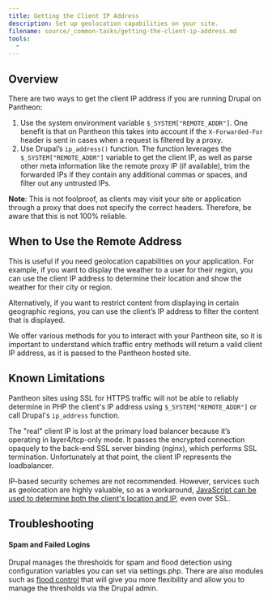 ```yaml
---
title: Getting the Client IP Address
description: Set up geolocation capabilities on your site.
filename: source/_common-tasks/getting-the-client-ip-address.md
tools:
  -
---
```

## Overview

There are two ways to get the client IP address if you are running Drupal on Pantheon:

1. Use the system environment variable `$_SYSTEM["REMOTE_ADDR"]`. One benefit is that on Pantheon this takes into account if the `X-Forwarded-For` header is sent in cases when a request is filtered by a proxy.
2. Use Drupal’s `ip_address()` function. The function leverages the `$_SYSTEM["REMOTE_ADDR"]` variable to get the client IP, as well as parse other meta information like the remote proxy IP (if available), trim the forwarded IPs if they contain any additional commas or spaces, and filter out any untrusted IPs.

**Note**: This is not foolproof, as clients may visit your site or application through a proxy that does not specify the correct headers. Therefore, be aware that this is not 100% reliable.

## When to Use the Remote Address

This is useful if you need geolocation capabilities on your application. For example, if you want to display the weather to a user for their region, you can use the client IP address to determine their location and show the weather for their city or region.

Alternatively, if you want to restrict content from displaying in certain geographic regions, you can use the client’s IP address to filter the content that is displayed.

We offer various methods for you to interact with your Pantheon site, so it is important to understand which traffic entry methods will return a valid client IP address, as it is passed to the Pantheon hosted site.

## Known Limitations

Pantheon sites using SSL for HTTPS traffic will not be able to reliably determine in PHP the client's IP address using `$_SYSTEM["REMOTE_ADDR"]` or call Drupal's `ip_address` function.

The "real" client IP is lost at the primary load balancer because it’s operating in layer4/tcp-only mode. It passes the encrypted connection opaquely to the back-end SSL server binding (nginx), which performs SSL termination. Unfortunately at that point, the client IP represents the loadbalancer.  


IP-based security schemes are not recommended. However, services such as geolocation are highly valuable, so as a workaround, [JavaScript can be used to determine both the client's location and IP](common-tasks/geolocation-and-ip-detection-with-ssl-using-javascript), even over SSL.

## Troubleshooting

#### Spam and Failed Logins

Drupal manages the thresholds for spam and flood detection using configuration variables you can set via settings.php. There are also modules such as [flood control](https://drupal.org/project/flood_control) that will give you more flexibility and allow you to manage the thresholds via the Drupal admin.
